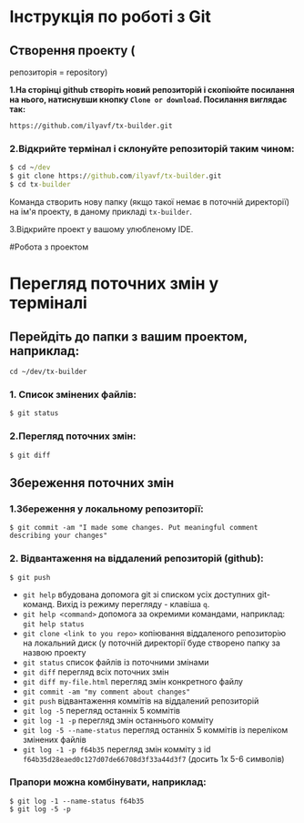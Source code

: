 # Інструкція по роботі з Git
## Створення проекту (
репозиторія = repository)

**1.На сторінці github створіть новий репозиторій і скопіюйте посилання на нього, натиснувши кнопку `Clone or download`. Посилання виглядає так:**

```
https://github.com/ilyavf/tx-builder.git
```

### 2.Відкрийте термінал і склонуйте репозиторій таким чином:
```cmd
$ cd ~/dev
$ git clone https://github.com/ilyavf/tx-builder.git
$ cd tx-builder
```

Команда створить нову папку (якщо такої немає в поточній директорії) на ім'я проекту, в даному прикладі `tx-builder`.

3.Відкрийте проект у вашому улюбленому IDE.

#Робота з проектом

# Перегляд поточних змін у терміналі

## Перейдіть до папки з вашим проектом, наприклад:
```
cd ~/dev/tx-builder
```

### 1. Список змінених файлів:
```
$ git status
```

### 2.Перегляд поточних змін:
```
$ git diff
```

## Збереження поточних змін

### 1.Збереження у локальному репозиторії:
```
$ git commit -am "I made some changes. Put meaningful comment describing your changes"
```

### 2.  Відвантаження на віддалений репозиторій (github):
```
$ git push
```
- `git help` вбудована допомога git зі списком усіх доступних git-команд. Вихід із режиму перегляду - клавіша `q`.
- `git help <command>` допомога за окремими командами, наприклад: `git help status`
- `git clone <link to you repo>` копіювання віддаленого репозиторію на локальний диск (у поточній директорії буде створено папку за назвою проекту
- `git status` список файлів із поточними змінами
- `git diff` перегляд всіх поточних змін
- `git diff my-file.html` перегляд змін конкретного файлу
- `git commit -am "my comment about changes"`
- `git push` відвантаження коммітів на віддалений репозиторій
- `git log -5` перегляд останніх 5 коммітів
- `git log -1 -p` перегляд змін останнього комміту
- `git log -5 --name-status` перегляд останніх 5 коммітів із переліком змінених файлів
- `git log -1 -p f64b35` перегляд змін комміту з id `f64b35d28eaed0c127d07de66708d3f33a44d3f7` (досить 1х 5-6 символів)

### Прапори можна комбінувати, наприклад:
```
$ git log -1 --name-status f64b35
$ git log -5 -p
```
